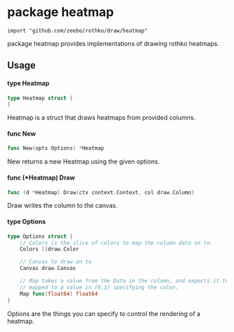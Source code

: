 # package heatmap

`import "github.com/zeebo/rothko/draw/heatmap"`

package heatmap provides implementations of drawing rothko heatmaps.

## Usage

#### type Heatmap

```go
type Heatmap struct {
}
```

Heatmap is a struct that draws heatmaps from provided columns.

#### func  New

```go
func New(opts Options) *Heatmap
```
New returns a new Heatmap using the given options.

#### func (*Heatmap) Draw

```go
func (d *Heatmap) Draw(ctx context.Context, col draw.Column)
```
Draw writes the column to the canvas.

#### type Options

```go
type Options struct {
	// Colors is the slice of colors to map the column data on to.
	Colors []draw.Color

	// Canvas to draw on to
	Canvas draw.Canvas

	// Map takes a value from the Data in the column, and expects it to be
	// mapped to a value in [0,1] specifying the color.
	Map func(float64) float64
}
```

Options are the things you can specify to control the rendering of a heatmap.
